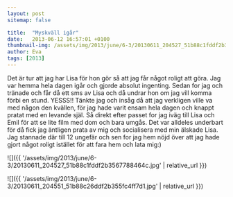 ```yaml
---
layout: post
sitemap: false

title:  "Myskväll igår"
date:   2013-06-12 16:57:01 +0100
thumbnail-img: /assets/img/2013/june/6-3/20130611_204527_51b88c1fddf2b3567788464c.jpg
author: Eva
tags: [2013]
---
```


Det är tur att jag har Lisa för hon gör så att jag får något roligt att göra. Jag var hemma hela dagen igår och gjorde absolut ingenting. Sedan for jag och tränade och får då ett sms av Lisa och då undrar hon om jag vill komma förbi en stund.  YESSS!! Tänkte jag och insåg då att jag verkligen ville va med någon den kvällen, för jag hade varit ensam hela dagen och knappt pratat med en levande själ. Så direkt efter passet for jag iväg till Lisa och Emil för att se lite film med dom och bara umgås. Det var alldeles underbart för då fick jag äntligen prata av mig och socialisera med min älskade Lisa.  Jag stannade där till 12 ungefär och sen for jag hem nöjd över att jag hade gjort något roligt istället för att fara hem och lata mig:)

![]({{ '/assets/img/2013/june/6-3/20130611_204527_51b88c1fddf2b3567788464c.jpg'  | relative_url }})

![]({{ '/assets/img/2013/june/6-3/20130611_204551_51b88c26ddf2b355fc4ff7d1.jpg'  | relative_url }})

